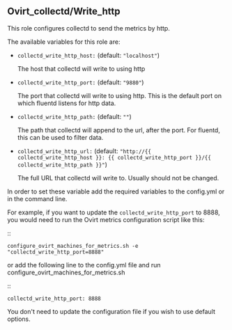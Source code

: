 ## Ovirt_collectd/Write_http

This role configures collectd to send the metrics by http.

The available variables for this role are:

- `collectd_write_http_host:`  (default: `"localhost"`)

  The host that collectd will write to using http

- `collectd_write_http_port:` (default: `"9880"`)

  The port that collectd will write to using http. This is the default
  port on which fluentd listens for http data.

- `collectd_write_http_path:` (default: `""`)

  The path that collectd will append to the url, after the port.
  For fluentd, this can be used to filter data.

- `collectd_write_http_url:`
  (default: `"http://{{ collectd_write_http_host }}:
  {{ collectd_write_http_port }}/{{ collectd_write_http_path }}"`)

  The full URL that collectd will write to. Usually should not be changed.


In order to set these variable add the required variables to the config.yml
or in the command line.

For example, if you want to update the `collectd_write_http_port` to 8888,
you would need to run the Ovirt metrics configuration script like this:

::


    configure_ovirt_machines_for_metrics.sh -e "collectd_write_http_port=8888"


or add the following line to the config.yml file and run configure_ovirt_machines_for_metrics.sh

::

    collectd_write_http_port: 8888

You don't need to update the configuration file if you wish to use default options.
